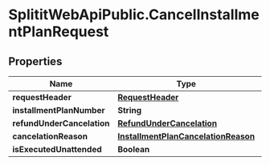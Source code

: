 # SplititWebApiPublic.CancelInstallmentPlanRequest

## Properties

Name | Type | Description | Notes
------------ | ------------- | ------------- | -------------
**requestHeader** | [**RequestHeader**](RequestHeader.md) |  | [optional] 
**installmentPlanNumber** | **String** |  | [optional] 
**refundUnderCancelation** | [**RefundUnderCancelation**](RefundUnderCancelation.md) |  | 
**cancelationReason** | [**InstallmentPlanCancelationReason**](InstallmentPlanCancelationReason.md) |  | 
**isExecutedUnattended** | **Boolean** |  | 


